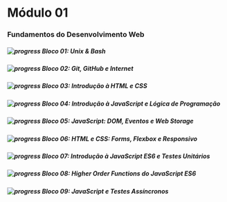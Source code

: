 # Módulo 01

### Fundamentos do Desenvolvimento Web 


##### ![progress](https://progress-bar.dev/100/ "progresso") Bloco 01: Unix & Bash

##### ![progress](https://progress-bar.dev/0/ "progresso") Bloco 02: Git, GitHub e Internet

##### ![progress](https://progress-bar.dev/0/ "progresso") Bloco 03: Introdução à HTML e CSS

##### ![progress](https://progress-bar.dev/0/ "progresso") Bloco 04: Introdução à JavaScript e Lógica de Programação

##### ![progress](https://progress-bar.dev/0/ "progresso") Bloco 05: JavaScript: DOM, Eventos e Web Storage

##### ![progress](https://progress-bar.dev/0/ "progresso") Bloco 06: HTML e CSS: Forms, Flexbox e Responsivo

##### ![progress](https://progress-bar.dev/0/ "progresso") Bloco 07: Introdução à JavaScript ES6 e Testes Unitários

##### ![progress](https://progress-bar.dev/0/ "progresso") Bloco 08: Higher Order Functions do JavaScript ES6

##### ![progress](https://progress-bar.dev/0/ "progresso") Bloco 09: JavaScript e Testes Assíncronos
